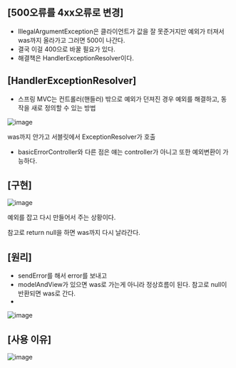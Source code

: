 ## [500오류를 4xx오류로 변경] ##

- IllegalArgumentException은 클라이언트가 값을 잘 못준거지만 예외가 터져서 was까지 올라가고 그러면 500이 나간다.
- 결국 이걸 400으로 바꿀 필요가 있다.
- 해결책은 HandlerExceptionResolver이다.

## [HandlerExceptionResolver] ##

- 스프링 MVC는 컨트롤러(핸들러) 밖으로 예외가 던져진 경우 예외를 해결하고, 동작을 새로 정의할 수 있는 방법

![image](https://user-images.githubusercontent.com/108928206/196197112-d0a33a82-1c6e-44a5-9b39-3986d9c5ea9a.png)

was까지 안가고 서블릿에서 ExceptionResolver가 호출

- basicErrorController와 다른 점은 얘는 controller가 아니고 또한 예외변환이 가능하다.

## [구현] ##

![image](https://user-images.githubusercontent.com/108928206/196198255-acac27db-5ae3-4932-b0d3-fd04ba73f698.png)

예외를 잡고 다시 만들어서 주는 상황이다.

참고로 return null을 하면 was까지 다시 날라간다.

## [원리] ##

- sendError를 해서 error를 보내고
- modelAndView가 있으면 was로 가는게 아니라 정상흐름이 된다. 참고로 null이 반환되면 was로 간다.
- 
![image](https://user-images.githubusercontent.com/108928206/196199659-937c25d2-34aa-4230-b8e9-d6058d17af1d.png)

## [사용 이유] ##

![image](https://user-images.githubusercontent.com/108928206/196199917-96aa7f74-d5b7-48ae-826b-d27f88481ce9.png)
